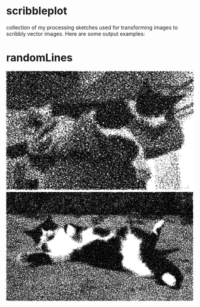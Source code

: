 # scribbleplot
collection of my processing sketches used for transforming images to scribbly vector images. Here are some output examples:

# randomLines
![stylized image of cat](exampleResults/catResult.jpg)
![stylized image of cat](exampleResults/cat2Result.jpg)


